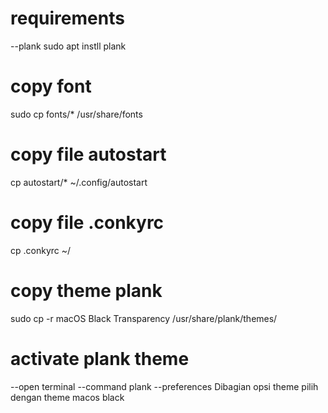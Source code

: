 # requirements
--plank
sudo apt instll plank

# copy font 
sudo cp fonts/* /usr/share/fonts

# copy file autostart
cp autostart/* ~/.config/autostart

# copy file .conkyrc
cp .conkyrc ~/

# copy theme plank
sudo cp -r macOS Black Transparency /usr/share/plank/themes/

# activate plank theme
--open terminal
--command
   plank --preferences
 Dibagian opsi theme pilih dengan theme macos black
